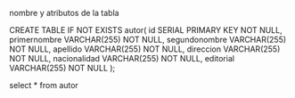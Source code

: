 
nombre y atributos de la tabla


CREATE TABLE IF NOT EXISTS autor(
id SERIAL PRIMARY KEY NOT NULL,
primernombre VARCHAR(255) NOT NULL,
segundonombre VARCHAR(255) NOT NULL,
apellido VARCHAR(255) NOT NULL,
direccion VARCHAR(255) NOT NULL,
nacionalidad VARCHAR(255) NOT NULL,
editorial VARCHAR(255) NOT NULL
);

select * from autor